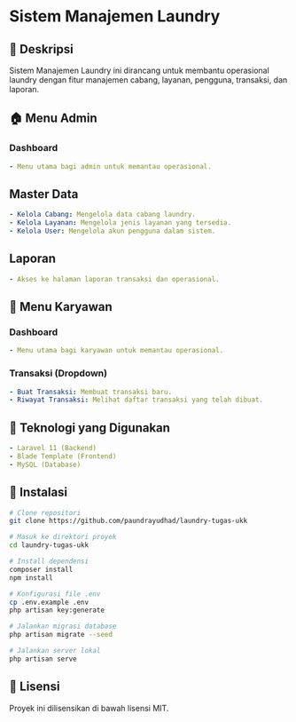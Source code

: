 # Sistem Manajemen Laundry

## 📌 Deskripsi 
Sistem Manajemen Laundry ini dirancang untuk membantu operasional laundry dengan fitur manajemen cabang, layanan, pengguna, transaksi, dan laporan.

## 🏠 Menu Admin
### **Dashboard**
```yaml
- Menu utama bagi admin untuk memantau operasional.
```

## **Master Data**
```yaml
- Kelola Cabang: Mengelola data cabang laundry.
- Kelola Layanan: Mengelola jenis layanan yang tersedia.
- Kelola User: Mengelola akun pengguna dalam sistem.
```

## **Laporan**
```yaml
- Akses ke halaman laporan transaksi dan operasional.
```

## 👥 Menu Karyawan
### **Dashboard**
```yaml
- Menu utama bagi karyawan untuk memantau operasional.
```

### **Transaksi (Dropdown)**
```yaml
- Buat Transaksi: Membuat transaksi baru.
- Riwayat Transaksi: Melihat daftar transaksi yang telah dibuat.
```

## 🚀 Teknologi yang Digunakan
```yaml
- Laravel 11 (Backend)
- Blade Template (Frontend)
- MySQL (Database)
```

## 🔧 Instalasi
```sh
# Clone repositori
git clone https://github.com/paundrayudhad/laundry-tugas-ukk

# Masuk ke direktori proyek
cd laundry-tugas-ukk

# Install dependensi
composer install
npm install

# Konfigurasi file .env
cp .env.example .env
php artisan key:generate

# Jalankan migrasi database
php artisan migrate --seed

# Jalankan server lokal
php artisan serve
```

## 📌 Lisensi
Proyek ini dilisensikan di bawah lisensi MIT.

